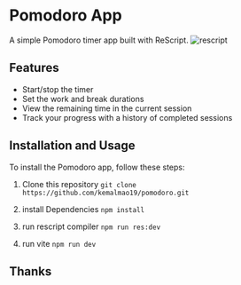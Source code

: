 # Pomodoro App

A simple Pomodoro timer app built with ReScript.
![rescript]("https://github.com/kemalmao19/pomodoro/images/screenshot.png")


## Features

* Start/stop the timer
* Set the work and break durations
* View the remaining time in the current session
* Track your progress with a history of completed sessions

## Installation and Usage

To install the Pomodoro app, follow these steps:

1. Clone this repository
```git clone https://github.com/kemalmao19/pomodoro.git```

2. install Dependencies
```npm install```

3. run rescript compiler
```npm run res:dev```

4. run vite
```npm run dev```

## Thanks
